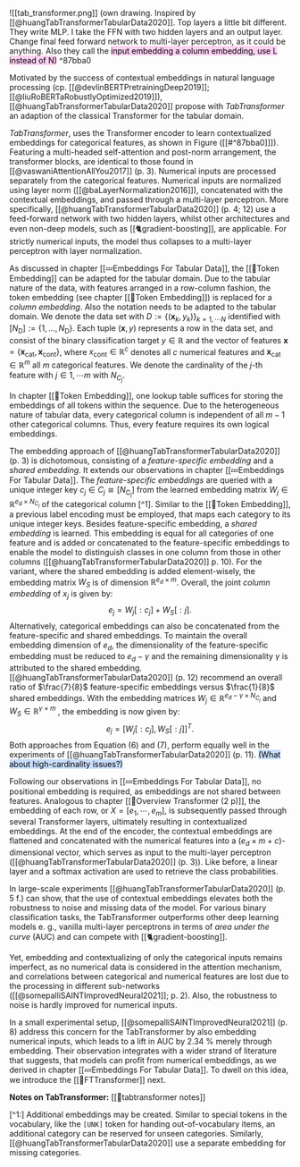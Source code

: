 

![[tab_transformer.png]]
(own drawing. Inspired by [[@huangTabTransformerTabularData2020]]. Top layers a little bit different. They write MLP. I take the FFN with two hidden layers and an output layer. Change final feed forward network to multi-layer perceptron, as it could be anything. Also they call the <mark style="background: #FFB8EBA6;">input embedding a column embedding, use L instead of N)</mark> ^87bba0

Motivated by the success of contextual embeddings in natural language processing (cp. [[@devlinBERTPretrainingDeep2019]]; [[@liuRoBERTaRobustlyOptimized2019]]), [[@huangTabTransformerTabularData2020]] propose with *TabTransformer* an adaption of the classical Transformer for the tabular domain. 

*TabTransformer*, uses the Transformer encoder to learn contextualized embeddings for categorical features, as shown in Figure ([[#^87bba0]]]).  Featuring a multi-headed self-attention and post-norm arrangement, the transformer blocks, are identical to those found in [[@vaswaniAttentionAllYou2017]] (p. 3). Numerical inputs are processed separately from the categorical features. Numerical inputs are normalized using layer norm ([[@baLayerNormalization2016]]), concatenated with the contextual embeddings, and passed through a multi-layer perceptron. More specifically, [[@huangTabTransformerTabularData2020]] (p. 4; 12) use a feed-forward network with two hidden layers, whilst other architectures and even non-deep models, such as [[🐈gradient-boosting]], are applicable. For strictly numerical inputs, the model thus collapses to a multi-layer perceptron with layer normalization.

As discussed in chapter [[💤Embeddings For Tabular Data]], the [[🛌Token Embedding]] can be adapted for the tabular domain. Due to the tabular nature of the data, with features arranged in a row-column fashion, the token embedding (see chapter [[🛌Token Embedding]]) is replaced for a *column embedding*. Also the notation needs to be adapted to the tabular domain. We denote the data set with $D:=\left\{\left(\mathbf{x}_k, y_k\right) \right\}_{k=1,\cdots N}$ identified with $\left[N_{\mathrm{D}}\right]:=\left\{1, \ldots, N_{\mathrm{D}}\right\}$.  Each tuple $(\boldsymbol{x}, y)$ represents a row in the data set, and consist of the binary classification target $y \in \mathbb{R}$ and the vector of features $\boldsymbol{x} = \left\{\boldsymbol{x}_{\text{cat}}, \boldsymbol{x}_{\text{cont}}\right\}$, where $x_{\text{cont}} \in \mathbb{R}^c$ denotes all $c$ numerical features and $\boldsymbol{x}_{\text{cat}}\in \mathbb{R}^{m}$ all $m$ categorical features. We denote the cardinality of the $j$-th feature with $j \in 1, \cdots m$ with $N_{C_j}$.

In chapter [[🛌Token Embedding]], one lookup table suffices for storing the embeddings of all tokens within the sequence. Due to the heterogeneous nature of tabular data, every categorical column is independent of all $m-1$ other categorical columns. Thus, every feature requires its own logical embeddings.

The embedding approach of [[@huangTabTransformerTabularData2020]] (p. 3) is dichotomous, consisting of a *feature-specific embedding* and a *shared embedding*. It extends our observations in chapter [[💤Embeddings For Tabular Data]]. The *feature-specific embeddings* are queried with a unique integer key $c_j \in C_j \cong\left[N_{\mathrm{C_j}}\right]$ from the learned embedding matrix $W_j \in \mathbb{R}^{e_d \times N_{C_j}}$ of the categorical column [^1]. Similar to the [[🛌Token Embedding]], a previous label encoding must be employed, that maps each category to its unique integer keys. Besides feature-specific embedding, a *shared embedding* is learned. This embedding is equal for all categories of one feature and is added or concatenated to the feature-specific embeddings to enable the model to distinguish classes in one column from those in other columns ([[@huangTabTransformerTabularData2020]] p. 10). For the variant, where the shared embedding is added element-wisely, the embedding matrix $W_S$ is of dimension $\mathbb{R}^{e_d \times m}$. Overall, the joint *column embedding* of $x_j$ is given by:
$$
\tag{6}
e_j = W_j[:c_j] + W_S[:j].
$$
Alternatively, categorical embeddings can also be concatenated from the feature-specific and shared embeddings. To maintain the overall embedding dimension of $e_{d}$, the dimensionality of the feature-specific embedding must be reduced to $e_{d} - \gamma$  and the remaining dimensionality $\gamma$ is attributed to the shared embedding.  [[@huangTabTransformerTabularData2020]] (p. 12) recommend an overall ratio of $\frac{7}{8}$ feature-specific embeddings versus $\frac{1}{8}$ shared embeddings. With the embedding matrices $W_j \in \mathbb{R}^{e_{d} -\gamma \times N_{C_j}}$ and $W_S \in \mathbb{R}^{\gamma \times m}$ , the embedding is now given by:
$$
\tag{7}
e_j = \left[W_j[:c_j], W_S[:j]\right]^T.
$$
Both approaches from Equation $(6)$ and $(7)$, perform equally well in the experiments of [[@huangTabTransformerTabularData2020]] (p. 11). <mark style="background: #ADCCFFA6;">(What about high-cardinality issues?)</mark>

Following our observations in [[💤Embeddings For Tabular Data]], no positional embedding is required, as embeddings are not shared between features. Analogous to chapter [[🗼Overview Transformer (2 p)]], the embedding of each row, or $X = [e_1, \cdots, e_m]$, is subsequently passed through several Transformer layers, ultimately resulting in contextualized embeddings. At the end of the encoder, the contextual embeddings are flattened and concatenated with the numerical features into a ($e_{d}  \times m + c$)-dimensional vector, which serves as input to the multi-layer perceptron ([[@huangTabTransformerTabularData2020]] (p. 3)). Like before, a linear layer and a softmax activation are used to retrieve the class probabilities.

In large-scale experiments [[@huangTabTransformerTabularData2020]]  (p. 5 f.) can show, that the use of contextual embeddings elevates both the robustness to noise and missing data of the model. For various binary classification tasks, the TabTransformer outperforms other deep learning models e. g., vanilla multi-layer perceptrons in terms of *area under the curve* (AUC) and can compete with [[🐈gradient-boosting]].  

Yet, embedding and contextualizing of only the categorical inputs remains imperfect, as no numerical data is considered in the attention mechanism, and correlations between categorical and numerical features are lost due to the processing in different sub-networks ([[@somepalliSAINTImprovedNeural2021]]; p. 2). Also, the robustness to noise is hardly improved for numerical inputs. 

In a small experimental setup, [[@somepalliSAINTImprovedNeural2021]] (p. 8) address this concern for the TabTransformer by also embedding numerical inputs, which leads to a lift in AUC by 2.34 % merely through embedding. Their observation integrates with a wider strand of literature that suggests, that models can profit from numerical embeddings, as we derived in chapter [[💤Embeddings For Tabular Data]]. To dwell on this idea, we introduce the [[🤖FTTransformer]] next.

**Notes on TabTransformer:**
[[🤖tabtransformer notes]]


[^1:] Additional embeddings may be created. Similar to special tokens in the vocabulary, like the $\texttt{[UNK]}$ token for handing out-of-vocabulary items, an additional category can be reserved for unseen categories. Similarly, [[@huangTabTransformerTabularData2020]] use a separate embedding for missing categories.
